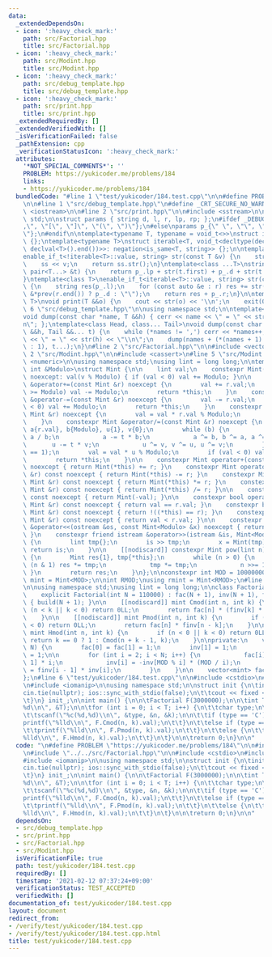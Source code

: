 ```yaml
---
data:
  _extendedDependsOn:
  - icon: ':heavy_check_mark:'
    path: src/Factorial.hpp
    title: src/Factorial.hpp
  - icon: ':heavy_check_mark:'
    path: src/Modint.hpp
    title: src/Modint.hpp
  - icon: ':heavy_check_mark:'
    path: src/debug_template.hpp
    title: src/debug_template.hpp
  - icon: ':heavy_check_mark:'
    path: src/print.hpp
    title: src/print.hpp
  _extendedRequiredBy: []
  _extendedVerifiedWith: []
  _isVerificationFailed: false
  _pathExtension: cpp
  _verificationStatusIcon: ':heavy_check_mark:'
  attributes:
    '*NOT_SPECIAL_COMMENTS*': ''
    PROBLEM: https://yukicoder.me/problems/184
    links:
    - https://yukicoder.me/problems/184
  bundledCode: "#line 1 \"test/yukicoder/184.test.cpp\"\n\n#define PROBLEM \"https://yukicoder.me/problems/184\"\
    \n\n#line 1 \"src/debug_template.hpp\"\n#define _CRT_SECURE_NO_WARNINGS\n\n#include\
    \ <iostream>\n\n#line 2 \"src/print.hpp\"\n\n#include <sstream>\n\nusing namespace\
    \ std;\n\nstruct params { string d, l, r, lp, rp; };\n#ifdef _DEBUG\nparams p_{\"\
    ,\", \"[\", \"]\", \"(\", \")\"};\n#else\nparams p_{\" \", \"\", \"\", \"\", \"\
    \"};\n#endif\n\ntemplate<typename T, typename = void_t<>>\nstruct iterable: false_type\
    \ {};\ntemplate<typename T>\nstruct iterable<T, void_t<decltype(declval<T>().begin(),\
    \ declval<T>().end())>>: negation<is_same<T, string>> {};\n\ntemplate<class T>\n\
    enable_if_t<!iterable<T>::value, string> str(const T &v) {\n    stringstream ss;\n\
    \    ss << v;\n    return ss.str();\n}\ntemplate<class ...T>\nstring str(const\
    \ pair<T...> &t) {\n    return p_.lp + str(t.first) + p_.d + str(t.second) + p_.rp;\n\
    }\ntemplate<class T>\nenable_if_t<iterable<T>::value, string> str(const T &r)\
    \ {\n    string res(p_.l);\n    for (const auto &e : r) res += str(e) + (&e !=\
    \ &*prev(r.end()) ? p_.d : \"\");\n    return res + p_.r;\n}\n\ntemplate<class\
    \ T>\nvoid print(T &&o) {\n    cout << str(o) << '\\n';\n    exit(0);\n}\n#line\
    \ 6 \"src/debug_template.hpp\"\n\nusing namespace std;\n\ntemplate<class T>\n\
    void dump(const char *name, T &&h) { cerr << name << \" = \" << str(h) << \"\\\
    n\"; };\ntemplate<class Head, class... Tail>\nvoid dump(const char *names, Head\
    \ &&h, Tail &&... t) {\n    while (*names != ',') cerr << *names++;\n    cerr\
    \ << \" = \" << str(h) << \"\\n\";\n    dump(names + (*(names + 1) == ' ' ? 2\
    \ : 1), t...);\n}\n#line 2 \"src/Factorial.hpp\"\n\n#include <vector>\n\n#line\
    \ 2 \"src/Modint.hpp\"\n\n#include <cassert>\n#line 5 \"src/Modint.hpp\"\n#include\
    \ <numeric>\n\nusing namespace std;\nusing lint = long long;\n\ntemplate<const\
    \ int &Modulo>\nstruct Mint {\n\n    lint val;\n    constexpr Mint(lint v = 0)\
    \ noexcept: val(v % Modulo) { if (val < 0) val += Modulo; }\n\n    constexpr Mint\
    \ &operator+=(const Mint &r) noexcept {\n        val += r.val;\n        if (val\
    \ >= Modulo) val -= Modulo;\n        return *this;\n    }\n    constexpr Mint\
    \ &operator-=(const Mint &r) noexcept {\n        val -= r.val;\n        if (val\
    \ < 0) val += Modulo;\n        return *this;\n    }\n    constexpr Mint &operator*=(const\
    \ Mint &r) noexcept {\n        val = val * r.val % Modulo;\n        return *this;\n\
    \    }\n    constexpr Mint &operator/=(const Mint &r) noexcept {\n        lint\
    \ a{r.val}, b{Modulo}, u{1}, v{0};\n        while (b) {\n            lint t =\
    \ a / b;\n            a -= t * b;\n            a ^= b, b ^= a, a ^= b;\n     \
    \       u -= t * v;\n            u ^= v, v ^= u, u ^= v;\n        }\n        assert(a\
    \ == 1);\n        val = val * u % Modulo;\n        if (val < 0) val += Modulo;\n\
    \        return *this;\n    }\n\n    constexpr Mint operator+(const Mint &r) const\
    \ noexcept { return Mint(*this) += r; }\n    constexpr Mint operator-(const Mint\
    \ &r) const noexcept { return Mint(*this) -= r; }\n    constexpr Mint operator*(const\
    \ Mint &r) const noexcept { return Mint(*this) *= r; }\n    constexpr Mint operator/(const\
    \ Mint &r) const noexcept { return Mint(*this) /= r; }\n\n    constexpr Mint operator-()\
    \ const noexcept { return Mint(-val); }\n\n    constexpr bool operator==(const\
    \ Mint &r) const noexcept { return val == r.val; }\n    constexpr bool operator!=(const\
    \ Mint &r) const noexcept { return !((*this) == r); }\n    constexpr bool operator<(const\
    \ Mint &r) const noexcept { return val < r.val; }\n\n    constexpr friend ostream\
    \ &operator<<(ostream &os, const Mint<Modulo> &x) noexcept { return os << x.val;\
    \ }\n    constexpr friend istream &operator>>(istream &is, Mint<Modulo> &x) noexcept\
    \ {\n        lint tmp{};\n        is >> tmp;\n        x = Mint(tmp);\n       \
    \ return is;\n    }\n\n    [[nodiscard]] constexpr Mint pow(lint n) const noexcept\
    \ {\n        Mint res{1}, tmp{*this};\n        while (n > 0) {\n            if\
    \ (n & 1) res *= tmp;\n            tmp *= tmp;\n            n >>= 1;\n       \
    \ }\n        return res;\n    }\n};\n\nconstexpr int MOD = 1000000007;\nusing\
    \ mint = Mint<MOD>;\n\nint RMOD;\nusing rmint = Mint<RMOD>;\n#line 6 \"src/Factorial.hpp\"\
    \n\nusing namespace std;\nusing lint = long long;\n\nclass Factorial {\npublic:\n\
    \    explicit Factorial(int N = 110000) : fac(N + 1), inv(N + 1), finv(N + 1)\
    \ { build(N + 1); }\n\n    [[nodiscard]] mint Cmod(int n, int k) {\n        if\
    \ (n < k || k < 0) return 0LL;\n        return fac[n] * (finv[k] * finv[n - k]);\n\
    \    }\n\n    [[nodiscard]] mint Pmod(int n, int k) {\n        if (n < k || k\
    \ < 0) return 0LL;\n        return fac[n] * finv[n - k];\n    }\n\n    [[nodiscard]]\
    \ mint Hmod(int n, int k) {\n        if (n < 0 || k < 0) return 0LL;\n       \
    \ return k == 0 ? 1 : Cmod(n + k - 1, k);\n    }\n\nprivate:\n    void build(int\
    \ N) {\n        fac[0] = fac[1] = 1;\n        inv[1] = 1;\n        finv[0] = finv[1]\
    \ = 1;\n\n        for (int i = 2; i < N; i++) {\n            fac[i] = fac[i -\
    \ 1] * i;\n            inv[i] = -inv[MOD % i] * (MOD / i);\n            finv[i]\
    \ = finv[i - 1] * inv[i];\n        }\n    }\n\n    vector<mint> fac, inv, finv;\n\
    };\n#line 6 \"test/yukicoder/184.test.cpp\"\n\n#include <cstdio>\n#line 9 \"test/yukicoder/184.test.cpp\"\
    \n#include <iomanip>\n\nusing namespace std;\n\nstruct init {\n\tinit() {\n\t\t\
    cin.tie(nullptr); ios::sync_with_stdio(false);\n\t\tcout << fixed << setprecision(10);\n\
    \t}\n} init_;\n\nint main() {\n\n\tFactorial F(3000000);\n\n\tint T;\n\tscanf(\"\
    %d\\n\", &T);\n\n\tfor (int i = 0; i < T; i++) {\n\t\tchar type;\n\t\tint n, k;\n\
    \t\tscanf(\"%c(%d,%d)\\n\", &type, &n, &k);\n\n\t\tif (type == 'C') {\n\t\t\t\
    printf(\"%lld\\n\", F.Cmod(n, k).val);\n\t\t}\n\t\telse if (type == 'P') {\n\t\
    \t\tprintf(\"%lld\\n\", F.Pmod(n, k).val);\n\t\t}\n\t\telse {\n\t\t\tprintf(\"\
    %lld\\n\", F.Hmod(n, k).val);\n\t\t}\n\t}\n\n\treturn 0;\n}\n\n"
  code: "\n#define PROBLEM \"https://yukicoder.me/problems/184\"\n\n#include \"../../src/debug_template.hpp\"\
    \n#include \"../../src/Factorial.hpp\"\n\n#include <cstdio>\n#include <iostream>\n\
    #include <iomanip>\n\nusing namespace std;\n\nstruct init {\n\tinit() {\n\t\t\
    cin.tie(nullptr); ios::sync_with_stdio(false);\n\t\tcout << fixed << setprecision(10);\n\
    \t}\n} init_;\n\nint main() {\n\n\tFactorial F(3000000);\n\n\tint T;\n\tscanf(\"\
    %d\\n\", &T);\n\n\tfor (int i = 0; i < T; i++) {\n\t\tchar type;\n\t\tint n, k;\n\
    \t\tscanf(\"%c(%d,%d)\\n\", &type, &n, &k);\n\n\t\tif (type == 'C') {\n\t\t\t\
    printf(\"%lld\\n\", F.Cmod(n, k).val);\n\t\t}\n\t\telse if (type == 'P') {\n\t\
    \t\tprintf(\"%lld\\n\", F.Pmod(n, k).val);\n\t\t}\n\t\telse {\n\t\t\tprintf(\"\
    %lld\\n\", F.Hmod(n, k).val);\n\t\t}\n\t}\n\n\treturn 0;\n}\n\n"
  dependsOn:
  - src/debug_template.hpp
  - src/print.hpp
  - src/Factorial.hpp
  - src/Modint.hpp
  isVerificationFile: true
  path: test/yukicoder/184.test.cpp
  requiredBy: []
  timestamp: '2021-02-12 07:37:24+09:00'
  verificationStatus: TEST_ACCEPTED
  verifiedWith: []
documentation_of: test/yukicoder/184.test.cpp
layout: document
redirect_from:
- /verify/test/yukicoder/184.test.cpp
- /verify/test/yukicoder/184.test.cpp.html
title: test/yukicoder/184.test.cpp
---
```

